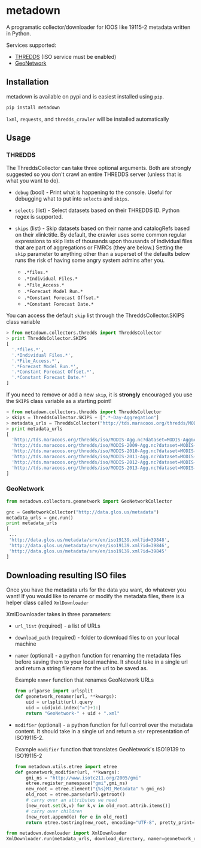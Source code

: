 metadown
========

A programatic collector/downloader for IOOS like 19115-2 metadata written in Python.

Services supported:

* [THREDDS](http://www.unidata.ucar.edu/projects/THREDDS/) (ISO service must be enabled)
* [GeoNetwork](http://geonetwork-opensource.org/)

## Installation

metadown is available on pypi and is easiest installed using `pip`.

```bash
pip install metadown
```
`lxml`, `requests`, and `thredds_crawler` will be installed automatically

## Usage

### THREDDS

The ThreddsCollector can take three optional arguments. Both are strongly suggested so you don't crawl an
entire THREDDS server (unless that is what you want to do).

* `debug` (bool) - Print what is happening to the console.  Useful for debugging what to put into `selects` and `skips`.
* `selects` (list) - Select datasets based on their THREDDS ID. Python regex is supported.
* `skips` (list) - Skip datasets based on their name and catalogRefs based on their xlink:title. By default, the crawler uses some common regular expressions to skip lists of thousands upon thousands of individual files that are part of aggregations or FMRCs (they are below.)  Setting the `skip` parameter to anything other than a superset of the defaults below runs the risk of having some angry system admins after you.

    *  `.*files.*`
    *  `.*Individual Files.*`
    *  `.*File_Access.*`
    *  `.*Forecast Model Run.*`
    *  `.*Constant Forecast Offset.*`
    *  `.*Constant Forecast Date.*`
    
You can access the default `skip` list through the ThreddsCollector.SKIPS class variable
```python
> from metadown.collectors.thredds import ThreddsCollector
> print ThreddsCollector.SKIPS
[
  '.*files.*',
  '.*Individual Files.*',
  '.*File_Access.*',
  '.*Forecast Model Run.*',
  '.*Constant Forecast Offset.*',
  '.*Constant Forecast Date.*'
]
```

If you need to remove or add a new `skip`, it is **strongly** encouraged you use the `SKIPS` class variable as a starting point!

```python
> from metadown.collectors.thredds import ThreddsCollector
> skips = ThreddsCollector.SKIPS + [".*-Day-Aggregation"]
> metadata_urls = ThreddsCollector("http://tds.maracoos.org/thredds/MODIS.xml", selects=[".*-Agg"], skips=skips).run()
> print metadata_urls
[
  'http://tds.maracoos.org/thredds/iso/MODIS-Agg.nc?dataset=MODIS-Agg&catalog=http://tds.maracoos.org/thredds/MODIS.xml',
  'http://tds.maracoos.org/thredds/iso/MODIS-2009-Agg.nc?dataset=MODIS-2009-Agg&catalog=http://tds.maracoos.org/thredds/MODIS.xml',
  'http://tds.maracoos.org/thredds/iso/MODIS-2010-Agg.nc?dataset=MODIS-2010-Agg&catalog=http://tds.maracoos.org/thredds/MODIS.xml',
  'http://tds.maracoos.org/thredds/iso/MODIS-2011-Agg.nc?dataset=MODIS-2011-Agg&catalog=http://tds.maracoos.org/thredds/MODIS.xml',
  'http://tds.maracoos.org/thredds/iso/MODIS-2012-Agg.nc?dataset=MODIS-2012-Agg&catalog=http://tds.maracoos.org/thredds/MODIS.xml',
  'http://tds.maracoos.org/thredds/iso/MODIS-2013-Agg.nc?dataset=MODIS-2013-Agg&catalog=http://tds.maracoos.org/thredds/MODIS.xml'
]
```


### GeoNetwork

```python
from metadown.collectors.geonetwork import GeoNetworkCollector

gnc = GeoNetworkCollector("http://data.glos.us/metadata")
metadata_urls = gnc.run()
print metadata_urls
[
 ...
 'http://data.glos.us/metadata/srv/en/iso19139.xml?id=39848', 
 'http://data.glos.us/metadata/srv/en/iso19139.xml?id=39846', 
 'http://data.glos.us/metadata/srv/en/iso19139.xml?id=39845'
]
```


## Downloading resulting ISO files

Once you have the metadata urls for the data you want, do whatever you want!
If you would like to rename or modify the metadata files, there is a helper class called `XmlDownloader`

XmlDownloader takes in three parameters:

* `url_list` (required) - a list of URLs
* `download_path` (required) - folder to download files to on your local machine
* `namer` (optional) - a python function for renaming the metadata files before saving them to your local machine.  It should take in a single url and return a string filename for the url to be saved as.
    
    Example `namer` function that renames GeoNetwork URLs
    ```python
    from urlparse import urlsplit
    def geonetwork_renamer(url, **kwargs):
        uid = urlsplit(url).query
        uid = uid[uid.index("=")+1:]
        return "GeoNetwork-" + uid + ".xml"
    ``` 

* `modifier` (optional) - a python function for full control over the metadata content.  It should take in a single url and return a `str` representation of ISO19115-2.

    Example `modifier` function that translates GeoNetwork's ISO19139 to ISO19115-2
    ```python
    from metadown.utils.etree import etree
    def geonetwork_modifier(url, **kwargs):
        gmi_ns = "http://www.isotc211.org/2005/gmi"
        etree.register_namespace("gmi",gmi_ns)
        new_root = etree.Element("{%s}MI_Metadata" % gmi_ns)
        old_root = etree.parse(url).getroot()
        # carry over an attributes we need
        [new_root.set(k,v) for k,v in old_root.attrib.items()]
        # carry over children
        [new_root.append(e) for e in old_root]
        return etree.tostring(new_root, encoding="UTF-8", pretty_print=True, xml_declaration=True)
    ```

```python
from metadown.downloader import XmlDownloader
XmlDownloader.run(metadata_urls, download_directory, namer=geonetwork_renamer, modifier=geonetwork_modifier)
```
